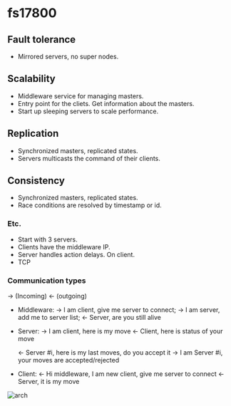 # fs17800

## Fault tolerance
* Mirrored servers, no super nodes.

## Scalability
* Middleware service for managing masters.
* Entry point for the cliets. Get information about the masters.
* Start up sleeping servers to scale performance.

## Replication
* Synchronized masters, replicated states.
* Servers multicasts the command of their clients.

## Consistency
* Synchronized masters, replicated states.
* Race conditions are resolved by timestamp or id.

### Etc.
* Start with 3 servers.
* Clients have the middleware IP.
* Server handles action delays. On client.
* TCP

### Communication types
-> (Incoming)
<- (outgoing)

* Middleware:
	-> I am client, give me server to connect;
	-> I am server, add me to server list;
	<- Server, are you still alive

* Server:
	-> I am client, here is my move
	<- Client, here is status of your move

	<- Server #i, here is my last moves, do you accept it
	-> I am Server #i, your moves are accepted/rejected

* Client:
	<- Hi middleware, I am new client, give me server to connect
	<- Server, it is my move
  

![arch](https://i.imgur.com/NWXFBIf.jpg)
